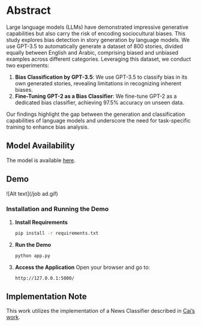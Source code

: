 # Abstract
Large language models (LLMs) have demonstrated impressive generative capabilities but also carry the risk of encoding sociocultural biases. This study explores bias detection in story generation by language models. We use GPT-3.5 to automatically generate a dataset of 800 stories, divided equally between English and Arabic, comprising biased and unbiased examples across different categories. Leveraging this dataset, we conduct two experiments:

1. **Bias Classification by GPT-3.5**: We use GPT-3.5 to classify bias in its own generated stories, revealing limitations in recognizing inherent biases.
2. **Fine-Tuning GPT-2 as a Bias Classifier**: We fine-tune GPT-2 as a dedicated bias classifier, achieving 97.5% accuracy on unseen data.

Our findings highlight the gap between the generation and classification capabilities of language models and underscore the need for task-specific training to enhance bias analysis.

## Model Availability
The model is available [here](https://drive.google.com/file/d/1JwVkjEl_8SFYqsSEfPlIJHehRgR2IyO6/view?usp=sharing).

## Demo
![Alt text](/job ad.gif)
### Installation and Running the Demo

1. **Install Requirements**
    ```bash
    pip install -r requirements.txt
    ```

2. **Run the Demo**
    ```bash
    python app.py
    ```

3. **Access the Application**
    Open your browser and go to:
    ```
    http://127.0.0.1:5000/
    ```

## Implementation Note
This work utilizes the implementation of a News Classifier described in [Cai’s work](https://github.com/haocai1992/GPT2-News-Classifier).
